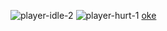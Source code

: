 ![player-idle-2](https://github.com/phamtuanviet/game/assets/161930160/bb377204-fd53-421a-803f-f5f29e8cf046)
![player-hurt-1](https://github.com/phamtuanviet/game/assets/161930160/30d5fbdf-b936-4910-bc83-774b0eb7a536)
[oke](https://www.youtube.com/watch?v=nvPOUdz5PL4)

